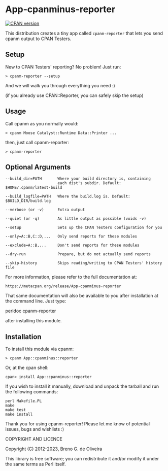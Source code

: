 App-cpanminus-reporter
======================

[![CPAN version](https://badge.fury.io/pl/App-cpanminus-reporter.png)](http://badge.fury.io/pl/App-cpanminus-reporter)

This distribution creates a tiny app called `cpanm-reporter` that lets
you send cpanm output to CPAN Testers.

Setup
-----

New to CPAN Testers' reporting? No problem! Just run:

    > cpanm-reporter --setup

And we will walk you through everything you need :)

(if you already use CPAN::Reporter, you can safely skip the setup)

Usage
-----

Call cpanm as you normally would:

    > cpanm Moose Catalyst::Runtime Data::Printer ...

then, just call cpanm-reporter:

    > cpanm-reporter


Optional Arguments
------------------

    --build_dir=PATH       Where your build directory is, containing
                           each dist's subdir. Default: $HOME/.cpanm/latest-build

    --build_logfile=PATH   Where the build.log is. Default: $BUILD_DIR/build.log

    --verbose (or -v)      Extra output

    --quiet (or -q)        As little output as possible (voids -v)

    --setup                Sets up the CPAN Testers configuration for you

    --only=A::B,C::D,...   Only send reports for these modules

    --exclude=A::B,...     Don't send reports for these modules

    --dry-run              Prepare, but do not actually send reports

    --skip-history         Skips reading/writing to CPAN Testers' history file


For more information, please refer to the full documentation at:

    https://metacpan.org/release/App-cpanminus-reporter

That same documentation will also be available to you after installation
at the command line. Just type:

   perldoc cpanm-reporter

after installing this module.

Installation
------------

To install this module via cpanm:

    > cpanm App::cpanminus::reporter

Or, at the cpan shell:

    cpan> install App::cpanminus::reporter

If you wish to install it manually, download and unpack the tarball and
run the following commands:

	perl Makefile.PL
	make
	make test
	make install


Thank you for using cpanm-reporter! Please let me know of potential
issues, bugs and wishlists :)


COPYRIGHT AND LICENCE

Copyright (C) 2012-2023, Breno G. de Oliveira

This library is free software; you can redistribute it and/or modify
it under the same terms as Perl itself.

